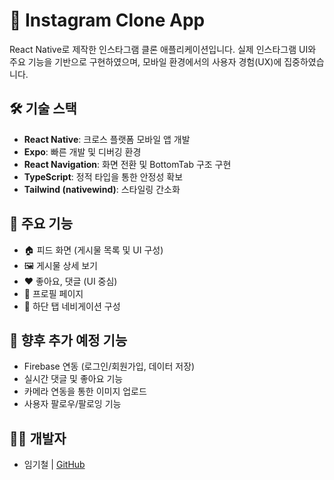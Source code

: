 # 📸 Instagram Clone App

React Native로 제작한 인스타그램 클론 애플리케이션입니다. 실제 인스타그램 UI와 주요 기능을 기반으로 구현하였으며, 모바일 환경에서의 사용자 경험(UX)에 집중하였습니다.

## 🛠️ 기술 스택

- **React Native**: 크로스 플랫폼 모바일 앱 개발
- **Expo**: 빠른 개발 및 디버깅 환경
- **React Navigation**: 화면 전환 및 BottomTab 구조 구현
- **TypeScript**: 정적 타입을 통한 안정성 확보
- **Tailwind (nativewind)**: 스타일링 간소화

## 📱 주요 기능

- 🏠 피드 화면 (게시물 목록 및 UI 구성)
- 🖼️ 게시물 상세 보기
- ❤️ 좋아요, 댓글 (UI 중심)
- 👤 프로필 페이지
- 🧭 하단 탭 네비게이션 구성

## 🧪 향후 추가 예정 기능

- Firebase 연동 (로그인/회원가입, 데이터 저장)
- 실시간 댓글 및 좋아요 기능
- 카메라 연동을 통한 이미지 업로드
- 사용자 팔로우/팔로잉 기능

## 🧑‍💻 개발자

- 임기철 | [GitHub](https://github.com/LGC1010)

